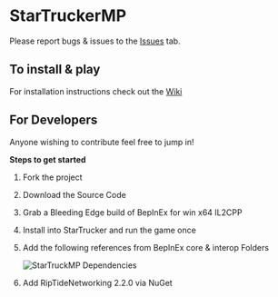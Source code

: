 # StarTruckerMP
Please report bugs & issues to the [Issues](https://github.com/JayJay34/StarTruckerMP/issues) tab.

## To install & play
For installation instructions check out the [Wiki](https://github.com/JayJay34/StarTruckerMP/wiki)

## For Developers

Anyone wishing to contribute feel free to jump in!

**Steps to get started**

1. Fork the project
2. Download the Source Code
3. Grab a Bleeding Edge build of BepInEx for win x64 IL2CPP
4. Install into StarTrucker and run the game once
5. Add the following references from BepInEx core & interop Folders

   ![StarTruckMP Dependencies](https://i.imgur.com/dOc1utQ.png)

6. Add RipTideNetworking 2.2.0 via NuGet
